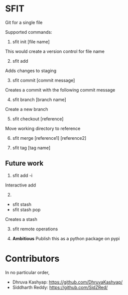 # SFIT
Git for a single file

Supported commands:

1. sfit init [file name]

This would create a version control for file name

2. sfit add

Adds changes to staging

3. sfit commit [commit message]

Creates a commit with the following commit message


4. sfit branch [branch name]

Create a new branch

5. sfit checkout [reference]

Move working directory to reference

6. sfit merge [reference1] [reference2]

7. sfit tag [tag name]

## Future work

1. sfit add -i

Interactive add

2. 
- sfit stash 
- sfit stash pop

Creates a stash

3. sfit remote operations

4. **Ambitious** Publish this as a python package on pypi

# Contributors

In no particular order,

- Dhruva Kashyap: https://github.com/DhruvaKashyap/
- Siddharth Reddy: https://github.com/SidZRed/
